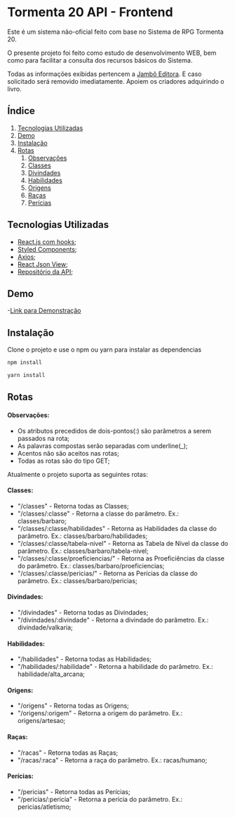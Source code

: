# Tormenta 20 API - Frontend

Este é um sistema não-oficial feito com base no Sistema de RPG Tormenta 20.

O presente projeto foi feito como estudo de desenvolvimento WEB, bem como para facilitar a consulta dos recursos básicos do Sistema.

Todas as informações exibidas pertencem a [Jambô Editora](https://jamboeditora.com.br/). E caso solicitado será removido imediatamente. Apoiem os criadores adquirindo o livro.

## Índice

1. [Tecnologias Utilizadas](#tecnologias-utilizadas)
2. [Demo](#demo)
3. [Instalação](#instalação)
4. [Rotas](#rotas)
    1. [Observações](#observações)
    2. [Classes](#classes)
    3. [Divindades](#divindades)
    4. [Habilidades](#habilidades)
    5. [Origens](#origens)
    6. [Raças](#raças)
    7. [Perícias](#perícias)

## Tecnologias Utilizadas
- [React.js com hooks](https://reactjs.org/);
- [Styled Components](https://www.styled-components.com/);
- [Axios](https://github.com/axios/axios);
- [React Json View](https://www.npmjs.com/package/react-json-view);
- [Repositório da API](https://github.com/guipolitano/api-tormenta20);

## Demo
-[Link para Demonstração](https://api-tormenta20.herokuapp.com/)

## Instalação

Clone o projeto e use o npm ou yarn para instalar as dependencias

```bash
npm install
```
```bash
yarn install
```

## Rotas

#### Observações:

- Os atributos precedidos de dois-pontos(:) são parâmetros a serem passados na rota;
- As palavras compostas serão separadas com underline(_);
- Acentos não são aceitos nas rotas;
- Todas as rotas são do tipo GET;

Atualmente o projeto suporta as seguintes rotas:

#### Classes:
- "/classes" - Retorna todas as Classes;
- "/classes/:classe" - Retorna a classe do parâmetro. Ex.: classes/barbaro;
- "/classes/:classe/habilidades" - Retorna as Habilidades da classe do parâmetro. Ex.: classes/barbaro/habilidades;
- "/classes/:classe/tabela-nivel" - Retorna as Tabela de Nível da classe do parâmetro. Ex.: classes/barbaro/tabela-nivel;
- "/classes/:classe/proeficiencias/" - Retorna as Proeficiências da classe do parâmetro. Ex.: classes/barbaro/proeficiencias;
- "/classes/:classe/pericias/" - Retorna as Perícias da classe do parâmetro. Ex.: classes/barbaro/pericias;

#### Divindades:
- "/divindades" - Retorna todas as Divindades;
- "/divindades/:divindade" - Retorna a divindade do parâmetro. Ex.: divindade/valkaria;

#### Habilidades:
- "/habilidades" - Retorna todas as Habilidades;
- "/habilidades/:habilidade" - Retorna a habilidade do parâmetro. Ex.: habilidade/alta_arcana;

#### Origens:
- "/origens" - Retorna todas as Origens;
- "/origens/:origem" - Retorna a origem do parâmetro. Ex.: origens/artesao;

#### Raças:
- "/racas" - Retorna todas as Raças;
- "/racas/:raca" - Retorna a raça do parâmetro. Ex.: racas/humano;

#### Perícias:
- "/pericias" - Retorna todas as Perícias;
- "/pericias/:pericia" - Retorna a perícia do parâmetro. Ex.: pericias/atletismo;
